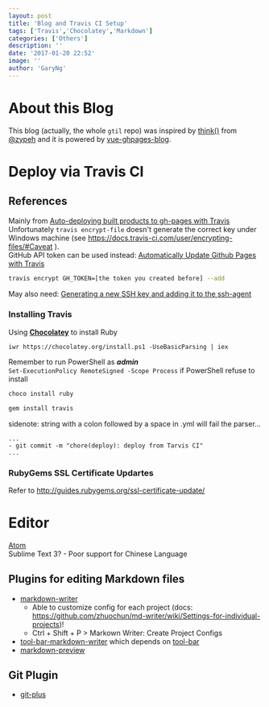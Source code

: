 ```yaml
---
layout: post
title: 'Blog and Travis CI Setup'
tags: ['Travis','Chocolatey','Markdown']
categories: ['Others']
description: ''
date: '2017-01-20 22:52'
image: ''
author: 'GaryNg'
---
```


# About this Blog
This blog (actually, the whole `gtil` repo) was inspired by [think()](https://github.com/zypeh/think) from [@zypeh](https://github.com/zypeh) and it is powered by [vue-ghpages-blog](https://github.com/viko16/vue-ghpages-blog).


# Deploy via Travis CI
## References
Mainly from [Auto-deploying built products to gh-pages with Travis](https://gist.github.com/domenic/ec8b0fc8ab45f39403dd)  
Unfortunately `travis encrypt-file` doesn't generate the correct key under Windows machine (see https://docs.travis-ci.com/user/encrypting-files/#Caveat ).   
GitHub API token can be used instead: [Automatically Update Github Pages with Travis](http://www.steveklabnik.com/automatically_update_github_pages_with_travis_example/)

```bash
travis encrypt GH_TOKEN=[the token you created before] --add
```

May also need: [Generating a new SSH key and adding it to the ssh-agent](https://help.github.com/articles/generating-a-new-ssh-key-and-adding-it-to-the-ssh-agent/)


### Installing Travis
Using **[Chocolatey](https://chocolatey.org/install)** to install Ruby
```
iwr https://chocolatey.org/install.ps1 -UseBasicParsing | iex
```
Remember to run PowerShell as _**admin**_  
`Set-ExecutionPolicy RemoteSigned -Scope Process` if PowerShell refuse to install

```bash
choco install ruby
```

```bash
gem install travis
```  

sidenote: string with a colon followed by a space in .yml will fail the parser...
```
...
- git commit -m "chore(deploy): deploy from Tarvis CI"
...
```

### RubyGems SSL Certificate Updartes
Refer to http://guides.rubygems.org/ssl-certificate-update/  


# Editor
[Atom](https://atom.io/)  
Sublime Text 3? - Poor support for Chinese Language

## Plugins for editing Markdown files
- [markdown-writer](https://atom.io/packages/markdown-writer)
  - Able to customize config for each project (docs: https://github.com/zhuochun/md-writer/wiki/Settings-for-individual-projects)!
  - Ctrl + Shift + P > Markown Writer: Create Project Configs
- [tool-bar-markdown-writer](https://atom.io/packages/tool-bar-markdown-writer) which depends on [tool-bar](https://atom.io/packages/tool-bar)
- [markdown-preview](https://atom.io/packages/markdown-preview)

## Git Plugin
- [git-plus](https://atom.io/packages/git-plus)
